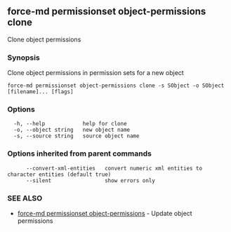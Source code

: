 ## force-md permissionset object-permissions clone

Clone object permissions

### Synopsis

Clone object permissions in permission sets for a new object

```
force-md permissionset object-permissions clone -s SObject -o SObject [filename]... [flags]
```

### Options

```
  -h, --help            help for clone
  -o, --object string   new object name
  -s, --source string   source object name
```

### Options inherited from parent commands

```
      --convert-xml-entities   convert numeric xml entities to character entities (default true)
      --silent                 show errors only
```

### SEE ALSO

* [force-md permissionset object-permissions](force-md_permissionset_object-permissions.md)	 - Update object permissions

